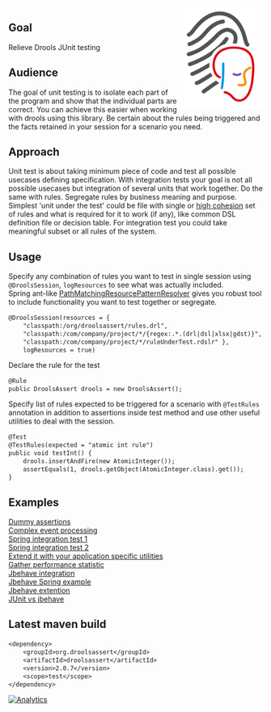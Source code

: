 <img src="wiki-data/logo.png" width="170" height="200" align="right">

## Goal

Relieve Drools JUnit testing 

## Audience

The goal of unit testing is to isolate each part of the program and show that the individual parts are correct. You can achieve this easier when working with drools using this library. Be certain about the rules being triggered and the facts retained in your session for a scenario you need.

## Approach

Unit test is about taking minimum piece of code and test all possible usecases defining specification. With integration tests your goal is not all possible usecases but integration of several units that work together. Do the same with rules. Segregate rules by business meaning and purpose. Simplest 'unit under the test' could be file with single or [high cohesion](https://stackoverflow.com/questions/10830135/what-is-high-cohesion-and-how-to-use-it-make-it) set of rules and what is required for it to work (if any), like common DSL definition file or decision table. For integration test you could take meaningful subset or all rules of the system. 

## Usage

Specify any combination of rules you want to test in single session using `@DroolsSession`, `logResources` to see what was actually included.  
Spring ant-like [PathMatchingResourcePatternResolver](https://docs.spring.io/spring-framework/docs/current/javadoc-api/org/springframework/core/io/support/PathMatchingResourcePatternResolver.html) gives you robust tool to include functionality you want to test together or segregate.  

    @DroolsSession(resources = {
        "classpath:/org/droolsassert/rules.drl",
        "classpath:/com/company/project/*/{regex:.*.(drl|dsl|xlsx|gdst)}",
        "classpath:/com/company/project/*/ruleUnderTest.rdslr" },
        logResources = true)

Declare the rule for the test

    @Rule
    public DroolsAssert drools = new DroolsAssert();

Specify list of rules expected to be triggered for a scenario with `@TestRules` annotation in addition to assertions inside test method and use other useful utilities to deal with the session.

    @Test
    @TestRules(expected = "atomic int rule")
    public void testInt() {
        drools.insertAndFire(new AtomicInteger());
        assertEquals(1, drools.getObject(AtomicInteger.class).get());
    }

## Examples

[Dummy assertions](https://github.com/droolsassert/droolsassert/wiki/1.-Dummy-assertions)  
[Complex event processing](https://github.com/droolsassert/droolsassert/wiki/2.-Complex-event-processing)  
[Spring integration test 1](https://github.com/droolsassert/droolsassert/wiki/3.-Spring-integration-test-1)  
[Spring integration test 2](https://github.com/droolsassert/droolsassert/wiki/4.-Spring-integration-test-2)  
[Extend it with your application specific utilities](https://github.com/droolsassert/droolsassert/wiki/5.-Extension-example)  
[Gather performance statistic](https://github.com/droolsassert/droolsassert/wiki/6.-Performance-stats)  
[Jbehave integration](https://github.com/droolsassert/droolsassert/wiki/8.1-Jbehave-integration)  
[Jbehave Spring example](https://github.com/droolsassert/droolsassert/wiki/8.2-Jbehave-Spring-example)  
[Jbehave extention](https://github.com/droolsassert/droolsassert/wiki/8.3-Jbehave-extention)  
[JUnit vs jbehave](https://github.com/droolsassert/droolsassert/wiki/8.4-JUnit-vs-jbehave)  

## Latest maven build

    <dependency>
        <groupId>org.droolsassert</groupId>
        <artifactId>droolsassert</artifactId>
        <version>2.0.7</version>
        <scope>test</scope>
    </dependency>

[![Analytics](https://ga-beacon.appspot.com/UA-12203641-2/droolsassert?pixel)](https://github.com/igrigorik/ga-beacon)
